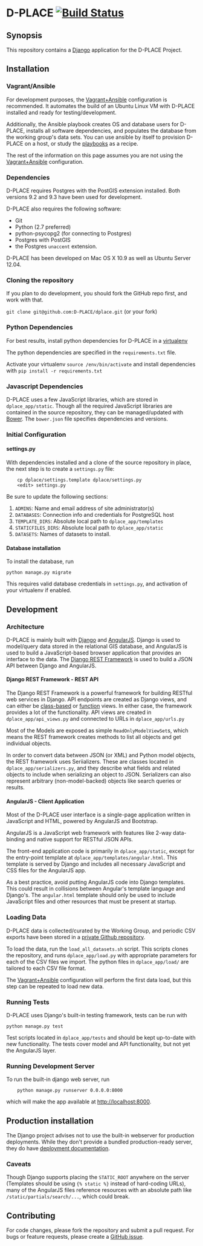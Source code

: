 # D-PLACE  [![Build Status](https://travis-ci.org/D-PLACE/dplace.svg?branch=master)](https://travis-ci.org/D-PLACE/dplace)

## Synopsis

This repository contains a [Django](http://djangoproject.com) application for the D-PLACE Project. 

## Installation

### Vagrant/Ansible

For development purposes, the [Vagrant+Ansible](https://github.com/dleehr/dplace-vagrant) configuration is recommended. It automates the build of an Ubuntu Linux VM with D-PLACE installed and ready for testing/development.

Additionally, the Ansible playbook creates OS and database users for D-PLACE, installs all software dependencies, and populates the database from the working group's data sets. You can use ansible by itself to provision D-PLACE on a host, or study the [playbooks](https://github.com/dleehr/ansible-postgresql/tree/master/roles/dplace_server/tasks) as a recipe.

The rest of the information on this page assumes you are not using the [Vagrant+Ansible](https://github.com/dleehr/dplace-vagrant) configuration.

### Dependencies

D-PLACE requires Postgres with the PostGIS extension installed. Both versions 9.2 and 9.3 have been used for development.

D-PLACE also requires the following software:

- Git
- Python (2.7 preferred)
- python-psycopg2 (for connecting to Postgres)
- Postgres with PostGIS
- the Postgres `unaccent` extension.

D-PLACE has been developed on Mac OS X 10.9 as well as Ubuntu Server 12.04.

### Cloning the repository

If you plan to do development, you should fork the GitHub repo first, and work with that.

`git clone git@github.com:D-PLACE/dplace.git` (or your fork)

### Python Dependencies

For best results, install python dependencies for D-PLACE in a [virtualenv](http://virtualenv.readthedocs.org/en/latest/)

The python dependencies are specified in the `requirements.txt` file. 

Activate your virtualenv `source /env/bin/activate` and install dependencies with `pip install -r requirements.txt`

### Javascript Dependencies

D-PLACE uses a few JavaScript libraries, which are stored in `dplace_app/static`.  Though all the required JavaScript libraries are contained in the source repository, they can be managed/updated with [Bower](http://bower.io). The `bower.json` file specifies dependencies and versions.

### Initial Configuration

#### settings.py

With dependencies installed and a clone of the source repository in place, the next step is to create a `settings.py` file:

		cp dplace/settings.template dplace/settings.py
		<edit> settings.py

Be sure to update the following sections:

1. `ADMINS`: Name and email address of site administrator(s)
2. `DATABASES`: Connection info and credentials for PostgreSQL host
3. `TEMPLATE_DIRS`: Absolute local path to `dplace_app/templates`
4. `STATICFILES_DIRS`: Absolute local path to `dplace_app/static`
5. `DATASETS`: Names of datasets to install.

#### Database installation

To install the database, run

	python manage.py migrate

This requires valid database credentials in `settings.py`, and activation of your virtualenv if enabled.

## Development

### Architecture

D-PLACE is mainly built with [Django](http://djangoproject.com) and [AngularJS](http://angularjs.org). Django is used to model/query data stored in the relational GIS database, and AngularJS is used to build a JavaScript-based browser application that provides an interface to the data. The [Django REST Framework](http://django-rest-framework.org) is used to build a JSON API between Django and AngularJS.

#### Django REST Framework - REST API

The Django REST Framework is a powerful framework for building RESTful web services in Django. API endpoints are created as Django views, and can either be [class-based](https://docs.djangoproject.com/en/1.6/topics/class-based-views/) or [function](https://docs.djangoproject.com/en/1.6/topics/http/views/) views. In either case, the framework provides a lot of the functionality. API views are created in `dplace_app/api_views.py` and connected to URLs in `dplace_app/urls.py`

Most of the Models are exposed as simple `ReadOnlyModelViewSet`s, which means the REST framework creates methods to list all objects and get individual objects.

In order to convert data between JSON (or XML) and Python model objects, the REST framework uses Seriializers. These are classes located in `dplace_app/serializers.py`, and they describe what fields and related objects to include when serializing an object to JSON. Serializers can also represent arbitrary (non-model-backed) objects like search queries or results.

#### AngularJS - Client Application

Most of the D-PLACE user interface is a single-page application written in JavaScript and HTML, powered by AngularJS and Bootstrap.

AngularJS is a JavaScript web framework with features like 2-way data-binding and native support for RESTful JSON APIs.

The front-end application code is primarily in `dplace_app/static`, except for the entry-point template at `dplace_app/templates/angular.html`. This template is served by Django and includes all necessary JavaScript and CSS files for the AngularJS app.

As a best practice, avoid putting AngularJS code into Django templates. This could result in collisions between Angular's template language and Django's. The `angular.html` template should only be used to include JavaScript files and other resources that must be present at startup.

### Loading Data

D-PLACE data is collected/curated by the Working Group, and periodic CSV exports have been stored in a [private Github repository](https://github.com/SimonGreenhill/dplace-data). 

To load the data, run the `load_all_datasets.sh` script. This scripts clones the repository, and runs `dplace_app/load.py` with appropriate parameters for each of the CSV files we import.  The python files in `dplace_app/load/` are tailored to each CSV file format.

The [Vagrant+Ansible](https://github.com/dleehr/dplace-vagrant) configuration will perform the first data load, but this step can be repeated to load new data.

### Running Tests

D-PLACE uses Django's built-in testing framework, tests can be run with

	python manage.py test
        
Test scripts located in `dplace_app/tests` and should be kept up-to-date with new functionality. The tests cover model and API functionality, but not yet the AngularJS layer.

### Running Development Server

To run the built-in django web server, run

        python manage.py runserver 0.0.0.0:8000
        
which will make the app available at [http://localhost:8000](http://localhost:8000).

## Production installation

The Django project advises not to use the built-in webserver for production deployments. While they don't provide a bundled production-ready server, they do have [deployment documentation](https://docs.djangoproject.com/en/dev/howto/deployment/).

### Caveats

Though Django supports placing the `STATIC_ROOT` anywhere on the server (Templates should be using `{% static %}` instead of hard-coding URLs), many of the AngularJS files reference resources with an absolute path like `/static/partials/search/...`, which could break.

## Contributing

For code changes, please fork the repository and submit a pull request. For bugs or feature requests, please create a [GitHub issue](https://github.com/D-PLACE/dplace/issues).
